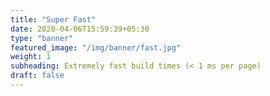 ```yaml
---
title: "Super Fast"
date: 2020-04-06T15:59:39+05:30
type: "banner"
featured_image: "/img/banner/fast.jpg"
weight: 1
subheading: Extremely fast build times (< 1 ms per page)
draft: false
---
```


